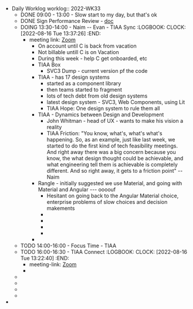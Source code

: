 - Daily Worklog
  worklog:: 2022-WK33
	- DONE 09:00 - 13:00 - Slow start to my day, but that's ok
	- DONE Sign Performance Review - [doc](https://docs.google.com/document/d/1oIzWIAbrBsBx6SFEPwBIefFeabNIxEbdNnGKLMO1aFI/edit)
	- DOING 13:30-14:00 - Naim -- Evan - TIAA Sync
	  :LOGBOOK:
	  CLOCK: [2022-08-16 Tue 13:37:26]
	  :END:
		- meeting link: [Zoom](https://www.google.com/url?q=https://rangle.zoom.us/j/83773105256?pwd%3DMjBKNXV5MlF2VUdMbGV2dWVYOCsyUT09&sa=D&source=calendar&ust=1661102642170061&usg=AOvVaw2phKBjm8dDO7XE4i7ReWK5)
			- On account until C is back from vacation
			- Not billable untill C is on Vacation
			- During this week - help C get onboarded, etc
			- TIAA Box
				- SVC3 Dump - current version pf the code
			- TIAA - has 17 design systems
				- started as a component library
				- then teams started to fragment
				- lots of tech debt from old design systems
				- latest design system - SVC3, Web Components, using Lit
				- TIAA Hope: One design system to rule them all
			- TIAA - Dynamics between Design and Development
				- John Whitman - head of UX - wants to make his vision a reality
				- TIAA Friction: "You know, what's, what's what's happening. So, as an example, just like last week, we started to do the first kind of tech feasibility meetings. And right away there was a big concern because you know, the what design thought could be achievable, and what engineering tell them is achievable is completely different. And so right away, it gets to a friction point" -- Naim
			- Rangle - initially suggested we use Material, and going with Material and Angular --- oooouf
				- Hesitant on going back to the Angular Material choice, enterprise problems of slow choices and decision makements
				-
				-
				-
				-
			-
	- TODO 14:00-16:00 - Focus Time - TIAA
	- TODO 16:00-16:30 - TIAA Connect
	  :LOGBOOK:
	  CLOCK: [2022-08-16 Tue 13:22:40]
	  :END:
		- meeting-link: [Zoom](https://www.google.com/url?q=https://rangle.zoom.us/j/88497825609?pwd%3DWEp2VW5mNDlOV2huZUtweVJHOXBJUT09&sa=D&source=calendar&ust=1661102381005767&usg=AOvVaw0oNLgCbP3352Gq3abyTIEm)
		-
	-
	-
	-
	-
-